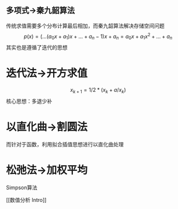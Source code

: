 ## 多项式->秦九韶算法

传统求值需要多个分布计算最后相加，而秦九韶算法解决存储空间问题
$$p(x)=(\ldots(a_0x+a_1)x+\ldots+a_n-1)x+a_n=a_0x+a_1x^2+\ldots+a_n$$
其实也是遵循了迭代的思想
# 迭代法->开方求值
$$x_{k+1}=1/2*(x_k+a/x_k)$$
核心思想：多退少补
# 以直化曲->割圆法

而针对于函数，利用拟合插值思想进行以直化曲处理

# 松弛法->加权平均

Simpson算法

[[数值分析 Intro]]